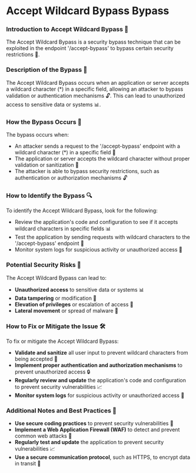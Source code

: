 # Accept Wildcard Bypass Bypass

### Introduction to Accept Wildcard Bypass 🚨
The Accept Wildcard Bypass is a security bypass technique that can be exploited in the endpoint '/accept-bypass' to bypass certain security restrictions 🤖.

### Description of the Bypass 📝
The Accept Wildcard Bypass occurs when an application or server accepts a wildcard character (*) in a specific field, allowing an attacker to bypass validation or authentication mechanisms 🔓. This can lead to unauthorized access to sensitive data or systems 📊.

### How the Bypass Occurs 🤔
The bypass occurs when:
* An attacker sends a request to the '/accept-bypass' endpoint with a wildcard character (*) in a specific field 📝
* The application or server accepts the wildcard character without proper validation or sanitization 🚫
* The attacker is able to bypass security restrictions, such as authentication or authorization mechanisms 🔓

### How to Identify the Bypass 🔍
To identify the Accept Wildcard Bypass, look for the following:
* Review the application's code and configuration to see if it accepts wildcard characters in specific fields 📊
* Test the application by sending requests with wildcard characters to the '/accept-bypass' endpoint 📝
* Monitor system logs for suspicious activity or unauthorized access 🚨

### Potential Security Risks 🚨
The Accept Wildcard Bypass can lead to:
* **Unauthorized access** to sensitive data or systems 📊
* **Data tampering** or modification 📝
* **Elevation of privileges** or escalation of access 🚀
* **Lateral movement** or spread of malware 🤖

### How to Fix or Mitigate the Issue 🛠️
To fix or mitigate the Accept Wildcard Bypass:
* **Validate and sanitize** all user input to prevent wildcard characters from being accepted 🚫
* **Implement proper authentication and authorization mechanisms** to prevent unauthorized access 🔒
* **Regularly review and update** the application's code and configuration to prevent security vulnerabilities 📈
* **Monitor system logs** for suspicious activity or unauthorized access 🚨

### Additional Notes and Best Practices 📝
* **Use secure coding practices** to prevent security vulnerabilities 🚫
* **Implement a Web Application Firewall (WAF)** to detect and prevent common web attacks 🚀
* **Regularly test and update** the application to prevent security vulnerabilities 📈
* **Use a secure communication protocol**, such as HTTPS, to encrypt data in transit 📲